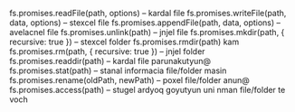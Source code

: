 fs.promises.readFile(path, options) – kardal file
fs.promises.writeFile(path, data, options) – stexcel file
fs.promises.appendFile(path, data, options) – avelacnel file 
fs.promises.unlink(path) – jnjel file
fs.promises.mkdir(path, { recursive: true }) – stexcel folder
fs.promises.rmdir(path) kam fs.promises.rm(path, { recursive: true }) – jnjel folder
fs.promises.readdir(path) – kardal file parunakutyun@
fs.promises.stat(path) – stanal informacia file/folder masin
fs.promises.rename(oldPath, newPath) – poxel file/folder anun@
fs.promises.access(path) – stugel ardyoq goyutyun uni nman file/folder te voch